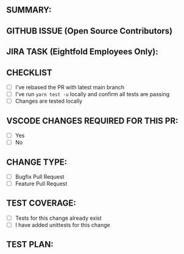 ## SUMMARY:

## GITHUB ISSUE (Open Source Contributors)

## JIRA TASK (Eightfold Employees Only):

## CHECKLIST

- [ ] I've rebased the PR with latest main branch
- [ ] I've run `yarn test -u` locally and confirm all tests are passing
- [ ] Changes are tested locally

## VSCODE CHANGES REQUIRED FOR THIS PR:

- [ ] Yes
- [ ] No

## CHANGE TYPE:

- [ ] Bugfix Pull Request
- [ ] Feature Pull Request

## TEST COVERAGE:

- [ ] Tests for this change already exist
- [ ] I have added unittests for this change

## TEST PLAN:
